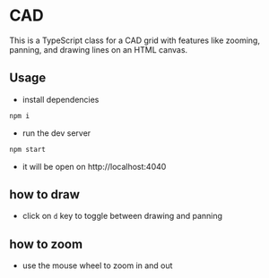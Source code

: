 # CAD
This is a TypeScript class for a CAD grid with features like zooming, panning, and drawing lines on an HTML canvas.

## Usage
- install dependencies
```sh
npm i
```
- run the dev server
```sh
npm start
```
- it will be open on http://localhost:4040

## how to draw

- click on `d` key to toggle between drawing and panning

## how to zoom

- use the mouse wheel to zoom in and out